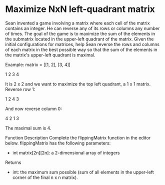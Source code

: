 # Maximize NxN left-quadrant matrix

Sean invented a game involving a matrix where each cell of the matrix contains an integer. He can reverse any of its rows or columns any number of times. The goal of the game is to maximize the sum of the elements in the submatrix located in the upper-left quadrant of the matrix.
Given the initial configurations for matrices, help Sean reverse the rows and columns of each matrix in the best possible way so that the sum of the elements in the matrix's upper-left quadrant is maximal.

Example:
matrix = [[1, 2], [3, 4]]

1 2
3 4

It is 2 x 2 and we want to maximize the top left quadrant, a 1 x 1 matrix. Reverse row 1:

1 2
4 3

And now reverse column 0:

4 2
1 3

The maximal sum is 4.

Function Description
Complete the flippingMatrix function in the editor below. flippingMatrix has the following parameters:

- int matrix[2n][2n]: a 2-dimensional array of integers

Returns

- int: the maximum sum possible (sum of all elements in the upper-left corner of the final n x n matrix).
